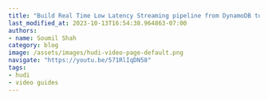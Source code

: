 ```yaml
---
title: "Build Real Time Low Latency Streaming pipeline from DynamoDB to Apache Hudi using Kinesis,Flink|Lab"
last_modified_at: 2023-10-13T16:54:38.964863-07:00
authors:
- name: Soumil Shah
category: blog
image: /assets/images/hudi-video-page-default.png
navigate: "https://youtu.be/571RlIqDN58"
tags:
- hudi
- video guides
---
```

